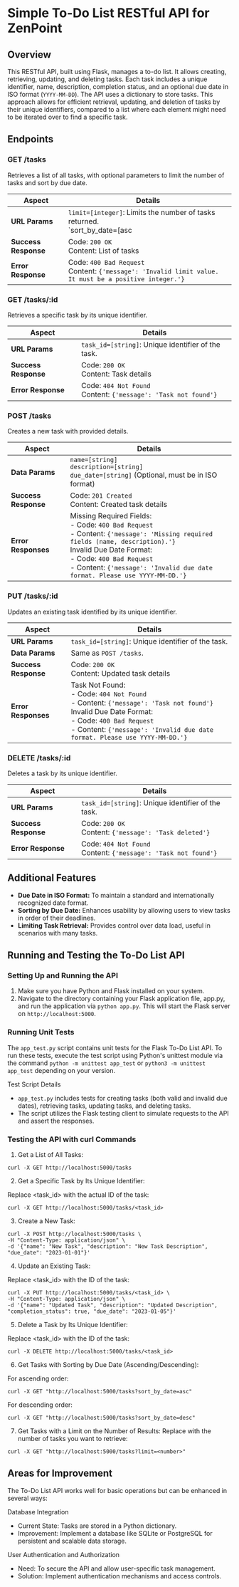 # Simple To-Do List RESTful API for ZenPoint

## Overview
This RESTful API, built using Flask, manages a to-do list. It allows creating, retrieving, updating, and deleting tasks. Each task includes a unique identifier, name, description, completion status, and an optional due date in ISO format (`YYYY-MM-DD`). The API uses a dictionary to store tasks. This approach allows for efficient retrieval, updating, and deletion of tasks by their unique identifiers, compared to a list where each element might need to be iterated over to find a specific task.

## Endpoints

### GET /tasks
Retrieves a list of all tasks, with optional parameters to limit the number of tasks and sort by due date.

| Aspect          | Details                                                                                   |
|-----------------|-------------------------------------------------------------------------------------------|
| **URL Params**  | `limit=[integer]`: Limits the number of tasks returned.<br>`sort_by_date=[asc|desc]`: Sorts tasks by due date in ascending or descending order. |
| **Success Response** | Code: `200 OK`<br>Content: List of tasks                                                   |
| **Error Response**   | Code: `400 Bad Request`<br>Content: `{'message': 'Invalid limit value. It must be a positive integer.'}` |

### GET /tasks/:id
Retrieves a specific task by its unique identifier.

| Aspect          | Details                                                                                   |
|-----------------|-------------------------------------------------------------------------------------------|
| **URL Params**  | `task_id=[string]`: Unique identifier of the task.                                        |
| **Success Response** | Code: `200 OK`<br>Content: Task details                                                    |
| **Error Response**   | Code: `404 Not Found`<br>Content: `{'message': 'Task not found'}`                          |

### POST /tasks
Creates a new task with provided details.

| Aspect          | Details                                                                                   |
|-----------------|-------------------------------------------------------------------------------------------|
| **Data Params** | `name=[string]`<br>`description=[string]`<br>`due_date=[string]` (Optional, must be in ISO format) |
| **Success Response** | Code: `201 Created`<br>Content: Created task details                                       |
| **Error Responses**  | Missing Required Fields:<br>- Code: `400 Bad Request`<br>- Content: `{'message': 'Missing required fields (name, description).'}`<br>Invalid Due Date Format:<br>- Code: `400 Bad Request`<br>- Content: `{'message': 'Invalid due date format. Please use YYYY-MM-DD.'}` |

### PUT /tasks/:id
Updates an existing task identified by its unique identifier.

| Aspect          | Details                                                                                   |
|-----------------|-------------------------------------------------------------------------------------------|
| **URL Params**  | `task_id=[string]`: Unique identifier of the task.                                        |
| **Data Params** | Same as `POST /tasks`.                                                                    |
| **Success Response** | Code: `200 OK`<br>Content: Updated task details                                            |
| **Error Responses**  | Task Not Found:<br>- Code: `404 Not Found`<br>- Content: `{'message': 'Task not found'}`<br>Invalid Due Date Format:<br>- Code: `400 Bad Request`<br>- Content: `{'message': 'Invalid due date format. Please use YYYY-MM-DD.'}` |

### DELETE /tasks/:id
Deletes a task by its unique identifier.

| Aspect          | Details                                                                                   |
|-----------------|-------------------------------------------------------------------------------------------|
| **URL Params**  | `task_id=[string]`: Unique identifier of the task.                                        |
| **Success Response** | Code: `200 OK`<br>Content: `{'message': 'Task deleted'}`                                   |
| **Error Response**   | Code: `404 Not Found`<br>Content: `{'message': 'Task not found'}`                          |

## Additional Features
- **Due Date in ISO Format:** To maintain a standard and internationally recognized date format.
- **Sorting by Due Date:** Enhances usability by allowing users to view tasks in order of their deadlines.
- **Limiting Task Retrieval:** Provides control over data load, useful in scenarios with many tasks.

## Running and Testing the To-Do List API

### Setting Up and Running the API

1. Make sure you have Python and Flask installed on your system. 
2. Navigate to the directory containing your Flask application file, app.py, and run the application via ```python app.py```. This will start the Flask server on `http://localhost:5000`.

### Running Unit Tests

The `app_test.py` script contains unit tests for the Flask To-Do List API. To run these tests, execute the test script using Python's unittest module via the command ```python -m unittest app_test``` or ```python3 -m unittest app_test``` depending on your version.

Test Script Details
* `app_test.py` includes tests for creating tasks (both valid and invalid due dates), retrieving tasks, updating tasks, and deleting tasks.
* The script utilizes the Flask testing client to simulate requests to the API and assert the responses.
  
### Testing the API with curl Commands
1. Get a List of All Tasks:
```
curl -X GET http://localhost:5000/tasks
```
2. Get a Specific Task by Its Unique Identifier:

Replace <task_id> with the actual ID of the task:
```
curl -X GET http://localhost:5000/tasks/<task_id>
```
3. Create a New Task:
```
curl -X POST http://localhost:5000/tasks \
-H "Content-Type: application/json" \
-d '{"name": "New Task", "description": "New Task Description", "due_date": "2023-01-01"}'
```
4. Update an Existing Task:
   
Replace <task_id> with the ID of the task:
```
curl -X PUT http://localhost:5000/tasks/<task_id> \
-H "Content-Type: application/json" \
-d '{"name": "Updated Task", "description": "Updated Description", "completion_status": true, "due_date": "2023-01-05"}'
```
5. Delete a Task by Its Unique Identifier:
   
Replace <task_id> with the ID of the task:
```
curl -X DELETE http://localhost:5000/tasks/<task_id>
```
6. Get Tasks with Sorting by Due Date (Ascending/Descending):
   
  For ascending order:

```
curl -X GET "http://localhost:5000/tasks?sort_by_date=asc"
```

  For descending order:

```
curl -X GET "http://localhost:5000/tasks?sort_by_date=desc"
```

7. Get Tasks with a Limit on the Number of Results:
Replace <number> with the number of tasks you want to retrieve:
```
curl -X GET "http://localhost:5000/tasks?limit=<number>"
```

## Areas for Improvement
The To-Do List API works well for basic operations but can be enhanced in several ways:

Database Integration
* Current State: Tasks are stored in a Python dictionary.
* Improvement: Implement a database like SQLite or PostgreSQL for persistent and scalable data storage.
  
User Authentication and Authorization
* Need: To secure the API and allow user-specific task management.
* Solution: Implement authentication mechanisms and access controls.

